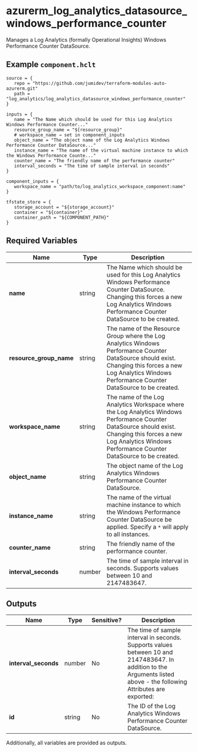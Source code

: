 # azurerm_log_analytics_datasource_windows_performance_counter

Manages a Log Analytics (formally Operational Insights) Windows Performance Counter DataSource.

## Example `component.hclt`

```hcl
source = {
   repo = "https://github.com/jumidev/terraform-modules-auto-azurerm.git"   
   path = "log_analytics/log_analytics_datasource_windows_performance_counter"   
}

inputs = {
   name = "The Name which should be used for this Log Analytics Windows Performance Counter..."   
   resource_group_name = "${resource_group}"   
   # workspace_name → set in component_inputs
   object_name = "The object name of the Log Analytics Windows Performance Counter DataSource..."   
   instance_name = "The name of the virtual machine instance to which the Windows Performance Counte..."   
   counter_name = "The friendly name of the performance counter"   
   interval_seconds = "The time of sample interval in seconds"   
}

component_inputs = {
   workspace_name = "path/to/log_analytics_workspace_component:name"   
}

tfstate_store = {
   storage_account = "${storage_account}"   
   container = "${container}"   
   container_path = "${COMPONENT_PATH}"   
}

```

## Required Variables

| Name | Type |  Description |
| ---- | --------- |  ----------- |
| **name** | string |  The Name which should be used for this Log Analytics Windows Performance Counter DataSource. Changing this forces a new Log Analytics Windows Performance Counter DataSource to be created. | 
| **resource_group_name** | string |  The name of the Resource Group where the Log Analytics Windows Performance Counter DataSource should exist. Changing this forces a new Log Analytics Windows Performance Counter DataSource to be created. | 
| **workspace_name** | string |  The name of the Log Analytics Workspace where the Log Analytics Windows Performance Counter DataSource should exist. Changing this forces a new Log Analytics Windows Performance Counter DataSource to be created. | 
| **object_name** | string |  The object name of the Log Analytics Windows Performance Counter DataSource. | 
| **instance_name** | string |  The name of the virtual machine instance to which the Windows Performance Counter DataSource be applied. Specify a `*` will apply to all instances. | 
| **counter_name** | string |  The friendly name of the performance counter. | 
| **interval_seconds** | number |  The time of sample interval in seconds. Supports values between 10 and 2147483647. | 



## Outputs

| Name | Type | Sensitive? | Description |
| ---- | ---- | --------- | --------- |
| **interval_seconds** | number | No  | The time of sample interval in seconds. Supports values between 10 and 2147483647. In addition to the Arguments listed above - the following Attributes are exported: | 
| **id** | string | No  | The ID of the Log Analytics Windows Performance Counter DataSource. | 

Additionally, all variables are provided as outputs.

